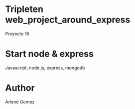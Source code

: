 # Tripleten web_project_around_express

Proyecto 16

# Start node & express

Javascript, node.js, express, mongodb

# Author

Arlene Gomez
